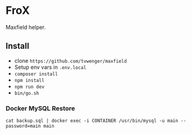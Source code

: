 # FroX

Maxfield helper.

## Install

* clone `https://github.com/tvwenger/maxfield`
* Setup env vars in `.env.local`
* `composer install`
* `npm install`
* `npm run dev`
* `bin/go.sh`

### Docker MySQL Restore

`cat backup.sql | docker exec -i CONTAINER /usr/bin/mysql -u main --password=main main`
